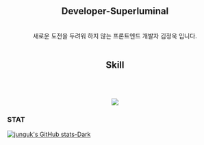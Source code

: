 <div align='center'>
  <div>
<h2>Developer-Superluminal</h2>
  <br/>
   새로운 도전을 두려워 하지 않는 프론트엔드 개발자 김정욱 입니다.
  <br/>
  <br/>
  </div>

<h2>Skill</h2>
  <br/><br/>
  <p align="center">
    <a href="https://skillicons.dev">
      <img src="https://skillicons.dev/icons?i=html,js,react,typescript,redux,git,py,vscode,ai" />
    </a>
  </p>
</div>

### STAT
[![junguk's GitHub stats-Dark](https://github-readme-stats.vercel.app/api?username=junguk11&show_icons=true&theme=dark#gh-dark-mode-only)](https://github.com/anuraghazra/github-readme-stats#gh-dark-mode-only)
